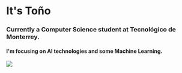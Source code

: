 <h1 align="left">It's Toño</h1>


<h3 align="left"> Currently a Computer Science student at Tecnológico de Monterrey. </h3>

<h4 align="left">
  I'm focusing on AI technologies and some Machine Learning.
</h4>

<p align="left">
  <a href="https://github.com/anuraghazra/github-readme-stats">
    <img src="https://github-readme-stats.vercel.app/api/top-langs/?username=bashlui&size_weight=0.5&count_weight=0.5&theme=dark&title_color=ffffff&hide=html,scss,shell,cmake,c,css&layout=compact">
  </a>
</p>


